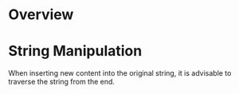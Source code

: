 # Overview

# String Manipulation
When inserting new content into the original string, it is advisable to traverse the string from the end.